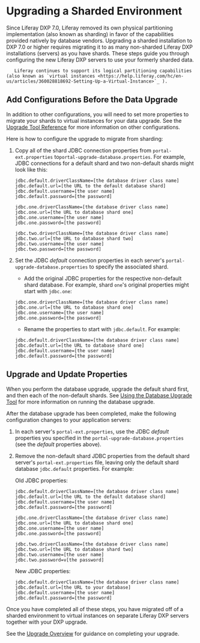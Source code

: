 # Upgrading a Sharded Environment

Since Liferay DXP 7.0, Liferay removed its own physical partitioning implementation (also known as sharding) in favor of the capabilities provided natively by database vendors. Upgrading a sharded installation to DXP 7.0 or higher requires migrating it to as many non-sharded Liferay DXP installations (servers) as you have shards. These steps guide you through configuring the new Liferay DXP servers to use your formerly sharded data.

```note::
   Liferay continues to support its logical partitioning capabilities (also known as `virtual instances <https://help.liferay.com/hc/en-us/articles/360028818692-Setting-Up-a-Virtual-Instance>`_ ).
```

## Add Configurations Before the Data Upgrade

In addition to other configurations, you will need to set more properties to migrate your shards to virtual instances for your data upgrade. See the [Upgrade Tool Reference](../reference/database-upgrade-tool-reference.md) for more information on other configurations.

Here is how to configure the upgrade to migrate from sharding:

1. Copy all of the shard JDBC connection properties from `portal-ext.properties` to`portal-upgrade-database.properties`. For example, JDBC connections for a default shard and two non-default shards might look like this:

    ```properties
    jdbc.default.driverClassName=[the database driver class name]
    jdbc.default.url=[the URL to the default database shard]
    jdbc.default.username=[the user name]
    jdbc.default.password=[the password]

    jdbc.one.driverClassName=[the database driver class name]
    jdbc.one.url=[the URL to database shard one]
    jdbc.one.username=[the user name]
    jdbc.one.password=[the password]

    jdbc.two.driverClassName=[the database driver class name]
    jdbc.two.url=[the URL to database shard two]
    jdbc.two.username=[the user name]
    jdbc.two.password=[the password]
    ```

1. Set the JDBC _default_ connection properties in each server's `portal-upgrade-database.properties` to specify the associated shard.

    * Add the original JDBC properties for the respective non-default shard database. For example, shard `one`'s original properties might start with `jdbc.one`:

    ```properties
    jdbc.one.driverClassName=[the database driver class name]
    jdbc.one.url=[the URL to database shard one]
    jdbc.one.username=[the user name]
    jdbc.one.password=[the password]
    ```

    * Rename the properties to start with `jdbc.default`. For example:

    ```properties
    jdbc.default.driverClassName=[the database driver class name]
    jdbc.default.url=[the URL to database shard one]
    jdbc.default.username=[the user name]
    jdbc.default.password=[the password]
    ```

## Upgrade and Update Properties

When you perform the database upgrade, upgrade the default shard first, and then each of the non-default shards. See [Using the Database Upgrade Tool](../upgrade-basics/using-the-database-upgrade-tool.md) for more information on running the database upgrade.

After the database upgrade has been completed, make the following configuration changes to your application servers:

1. In each server's `portal-ext.properties`, use the JDBC _default_ properties you specified in the `portal-upgrade-database.properties` (see the _default_ properties above).

1. Remove the non-default shard JDBC properties from the default shard server's `portal-ext.properties` file, leaving only the default shard database `jdbc.default` properties. For example:

    Old JDBC properties:

    ```properties
    jdbc.default.driverClassName=[the database driver class name]
    jdbc.default.url=[the URL to the default database shard]
    jdbc.default.username=[the user name]
    jdbc.default.password=[the password]

    jdbc.one.driverClassName=[the database driver class name]
    jdbc.one.url=[the URL to database shard one]
    jdbc.one.username=[the user name]
    jdbc.one.password=[the password]

    jdbc.two.driverClassName=[the database driver class name]
    jdbc.two.url=[the URL to database shard two]
    jdbc.two.username=[the user name]
    jdbc.two.password=v[the password]
    ```

    New JDBC properties:

    ```properties
    jdbc.default.driverClassName=[the database driver class name]
    jdbc.default.url=[the URL to your database]
    jdbc.default.username=[the user name]
    jdbc.default.password=[the password]
    ```

Once you have completed all of these steps, you have migrated off of a sharded environment to virtual instances on separate Liferay DXP servers together with your DXP upgrade.

See the [Upgrade Overview](../upgrade-basics/upgrade-overview.md) for guidance on completing your upgrade.